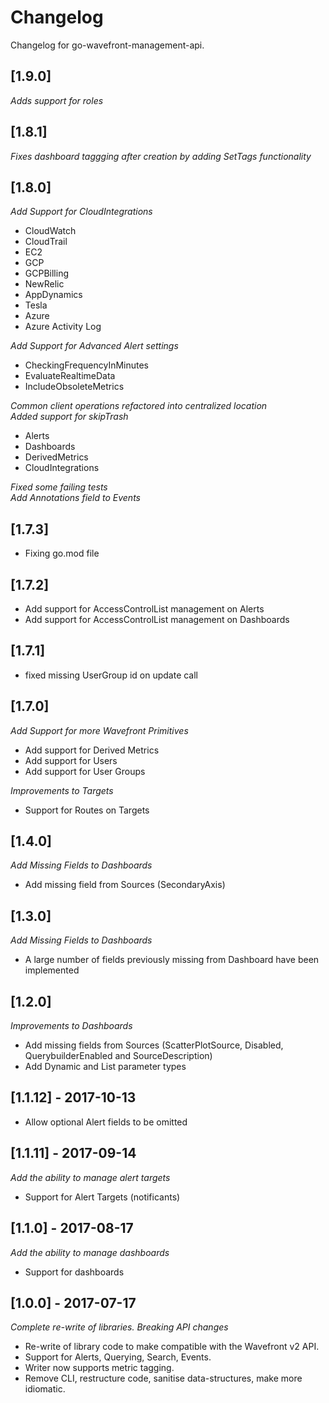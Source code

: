 # Changelog

Changelog for go-wavefront-management-api.

## [1.9.0]

*Adds support for roles* 

## [1.8.1]
*Fixes dashboard taggging after creation by adding SetTags functionality*

## [1.8.0]

*Add Support for CloudIntegrations*   
 - CloudWatch
 - CloudTrail
 - EC2
 - GCP
 - GCPBilling
 - NewRelic
 - AppDynamics
 - Tesla
 - Azure
 - Azure Activity Log
  
*Add Support for Advanced Alert settings*

- CheckingFrequencyInMinutes
- EvaluateRealtimeData
- IncludeObsoleteMetrics

*Common client operations refactored into centralized location*  
*Added support for skipTrash*

- Alerts
- Dashboards
- DerivedMetrics
- CloudIntegrations

*Fixed some failing tests*  
*Add Annotations field to Events*

## [1.7.3]

- Fixing go.mod file 

## [1.7.2]

- Add support for AccessControlList management on Alerts
- Add support for AccessControlList management on Dashboards

## [1.7.1]

- fixed missing UserGroup id on update call

## [1.7.0]

*Add Support for more Wavefront Primitives*

- Add support for Derived Metrics
- Add support for Users
- Add support for User Groups

*Improvements to Targets*

- Support for Routes on Targets

## [1.4.0]

*Add Missing Fields to Dashboards*

- Add missing field from Sources (SecondaryAxis)

## [1.3.0]

*Add Missing Fields to Dashboards*

- A large number of fields previously missing from Dashboard have been implemented

## [1.2.0]

*Improvements to Dashboards*

- Add missing fields from Sources (ScatterPlotSource, Disabled, QuerybuilderEnabled and SourceDescription)
- Add Dynamic and List parameter types

## [1.1.12] - 2017-10-13

- Allow optional Alert fields to be omitted

## [1.1.11] - 2017-09-14

*Add the ability to manage alert targets*

- Support for Alert Targets (notificants)

## [1.1.0] - 2017-08-17

*Add the ability to manage dashboards*

- Support for dashboards

## [1.0.0] - 2017-07-17

*Complete re-write of libraries. Breaking API changes*

- Re-write of library code to make compatible with the Wavefront v2 API.
- Support for Alerts, Querying, Search, Events.
- Writer now supports metric tagging.
- Remove CLI, restructure code, sanitise data-structures, make more idiomatic.
